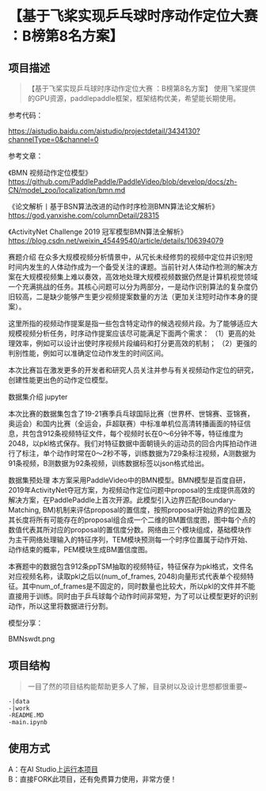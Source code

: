 # 【基于飞桨实现乒乓球时序动作定位大赛 ：B榜第8名方案】
> 

## 项目描述
>【基于飞桨实现乒乓球时序动作定位大赛 ：B榜第8名方案】
使用飞桨提供的GPU资源，paddlepaddle框架，框架结构优美，希望能长期使用。

参考代码：

https://aistudio.baidu.com/aistudio/projectdetail/3434130?channelType=0&channel=0

参考文章：

《BMN 视频动作定位模型》 https://github.com/PaddlePaddle/PaddleVideo/blob/develop/docs/zh-CN/model_zoo/localization/bmn.md

《论文解析丨基于BSN算法改进的动作时序检测BMN算法论文解析》 https://god.yanxishe.com/columnDetail/28315

《ActivityNet Challenge 2019 冠军模型BMN算法全解析》https://blog.csdn.net/weixin_45449540/article/details/106394079

赛题介绍
在众多大规模视频分析情景中，从冗长未经修剪的视频中定位并识别短时间内发生的人体动作成为一个备受关注的课题。当前针对人体动作检测的解决方案在大规模视频集上难以奏效，高效地处理大规模视频数据仍然是计算机视觉领域一个充满挑战的任务。其核心问题可以分为两部分，一是动作识别算法的复杂度仍旧较高，二是缺少能够产生更少视频提案数量的方法（更加关注短时动作本身的提案）。

这里所指的视频动作提案是指一些包含特定动作的候选视频片段。为了能够适应大规模视频分析任务，时序动作提案应该尽可能满足下面两个需求： （1）更高的处理效率，例如可以设计出使时序视频片段编码和打分更高效的机制； （2）更强的判别性能，例如可以准确定位动作发生的时间区间。

本次比赛旨在激发更多的开发者和研究人员关注并参与有关视频动作定位的研究，创建性能更出色的动作定位模型。

数据集介绍
jupyter

本次比赛的数据集包含了19-21赛季兵乓球国际比赛（世界杯、世锦赛、亚锦赛，奥运会）和国内比赛（全运会，乒超联赛）中标准单机位高清转播画面的特征信息，共包含912条视频特征文件，每个视频时长在0～6分钟不等，特征维度为2048，以pkl格式保存。我们对特征数据中面朝镜头的运动员的回合内挥拍动作进行了标注，单个动作时常在0～2秒不等，训练数据为729条标注视频，A测数据为91条视频，B测数据为92条视频，训练数据标签以json格式给出。

数据集预处理
本方案采用PaddleVideo中的BMN模型。BMN模型是百度自研，2019年ActivityNet夺冠方案，为视频动作定位问题中proposal的生成提供高效的解决方案，在PaddlePaddle上首次开源。此模型引入边界匹配(Boundary-Matching, BM)机制来评估proposal的置信度，按照proposal开始边界的位置及其长度将所有可能存在的proposal组合成一个二维的BM置信度图，图中每个点的数值代表其所对应的proposal的置信度分数。网络由三个模块组成，基础模块作为主干网络处理输入的特征序列，TEM模块预测每一个时序位置属于动作开始、动作结束的概率，PEM模块生成BM置信度图。

本赛题中的数据包含912条ppTSM抽取的视频特征，特征保存为pkl格式，文件名对应视频名称，读取pkl之后以(num_of_frames, 2048)向量形式代表单个视频特征。其中num_of_frames是不固定的，同时数量也比较大，所以pkl的文件并不能直接用于训练。同时由于乒乓球每个动作时间非常短，为了可以让模型更好的识别动作，所以这里将数据进行分割。

模型分享：

BMNswdt.png
## 项目结构
> 一目了然的项目结构能帮助更多人了解，目录树以及设计思想都很重要~
```
-|data
-|work
-README.MD
-main.ipynb
```
## 使用方式
> 
A：在AI Studio上[运行本项目](https://aistudio.baidu.com/aistudio/usercenter)  
B：直接FORK此项目，还有免费算力使用，非常方便！
